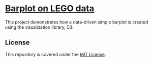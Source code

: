 # [Barplot on LEGO data](https://alfred-kctang.github.io/d3-barplot/)

This project demonstrates how a data-driven simple barplot is created using the visualization library, D3.

## License

This repository is covered under the [MIT License](https://github.com/alfred-kctang/d3-choropleth-map/blob/master/LICENSE).
